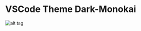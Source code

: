 # VSCode Theme Dark-Monokai

![alt tag](https://raw.githubusercontent.com/BogdanSinitsa/theme-dark-monokai/master/monokai-screenshot.png)
